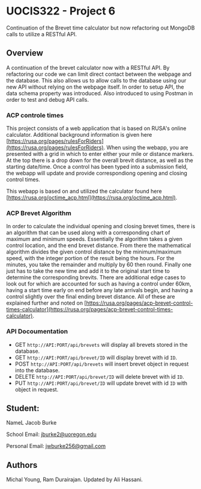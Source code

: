 # UOCIS322 - Project 6 #
Continuation of the Brevet time calculator but now refactoring out MongoDB calls to utilize a RESTful API.

## Overview

A continuation of the brevet calculator now with a RESTful API. By refactoring our code we can limit direct contact between the webpage and the database. This also allows us to allow calls to the database using our new API without relying on the webpage itself. In order to setup API, the data schema property was introduced. Also introduced to using Postman in order to test and debug API calls.


### ACP controle times

This project consists of a web application that is based on RUSA's online calculator. Additional background information is given here [https://rusa.org/pages/rulesForRiders](https://rusa.org/pages/rulesForRiders). When using the webapp, you are presented with a grid in which to enter either your mile or distance markers. At the top there is a drop down for the overall brevit distance, as well as the starting date/time. Once a control has been typed into a submission field, the webapp will update and provide correspondiong opening and closing control times.

This webapp is based on and utilized the calculator found here [https://rusa.org/octime_acp.html](https://rusa.org/octime_acp.html).

### ACP Brevet Algorithm

In order to calculate the individual opening and closing brevet times, there is an algorithm that can be used along with a corresponding chart of maximum and minimum speeds. Essentially the algorithm takes a given control location, and the end brevet distance. From there the mathematical algorithm divides the given control distance by the minimum/maximum speed, with the integer portion of the result being the hours. For the minutes, you take the remainder and multiply by 60 then round. Finally one just has to take the new time and add it to the original start time to determine the corresponding brevits. There are additional edge cases to look out for which are accounted for such as having a control under 60km, having a start time early on end before any late arrivals begin, and having a control slightly over the final ending brevet distance. All of these are explained further and noted on [https://rusa.org/pages/acp-brevet-control-times-calculator](https://rusa.org/pages/acp-brevet-control-times-calculator).  

### API Docoumentation
	
* GET `http://API:PORT/api/brevets` will display all brevets stored in the database.
* GET `http://API:PORT/api/brevet/ID` will display brevet with id `ID`.
* POST `http://API:PORT/api/brevets` will insert brevet object in request into the database.
* DELETE `http://API:PORT/api/brevet/ID` will delete brevet with id `ID`.
* PUT `http://API:PORT/api/brevet/ID` will update brevet with id `ID` with object in request.

## Student:

NameL Jacob Burke

School Email: jburke2@uoregon.edu

Personal Email: jwburke256@gmail.com

## Authors

Michal Young, Ram Durairajan. Updated by Ali Hassani.
